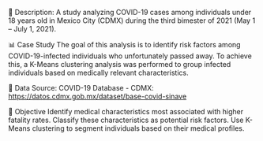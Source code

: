 📝 Description:
A study analyzing COVID-19 cases among individuals under 18 years old in Mexico City (CDMX) during the third bimester of 2021 (May 1 – July 1, 2021).

📊 Case Study
The goal of this analysis is to identify risk factors among COVID-19-infected individuals who unfortunately passed away. To achieve this, a K-Means clustering analysis was performed to group infected individuals based on medically relevant characteristics.

📌 Data Source: COVID-19 Database - CDMX: https://datos.cdmx.gob.mx/dataset/base-covid-sinave

🎯 Objective
Identify medical characteristics most associated with higher fatality rates.
Classify these characteristics as potential risk factors.
Use K-Means clustering to segment individuals based on their medical profiles.
